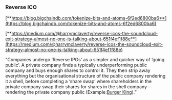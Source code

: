 ### **Reverse ICO**

[**https://blog.bigchaindb.com/tokenize-bits-and-atoms-6f2ed6800ba6**](https://blog.bigchaindb.com/tokenize-bits-and-atoms-6f2ed6800ba6)

[**https://medium.com/@harrymclaverty/reverse-icos-the-soundcloud-exit-strategy-almost-no-one-is-talking-about-651f4ef1f88e**](https://medium.com/@harrymclaverty/reverse-icos-the-soundcloud-exit-strategy-almost-no-one-is-talking-about-651f4ef1f88e)

“Companies undergo ‘Reverse IPOs’ as a simpler and quicker way of ‘going public’. A private company finds a typically underperforming public company and buys enough shares to control it. They then strip away everything but the organisational structure of the public company rendering it a shell, before completing a ‘share swap’ where shareholders in the private company swap their shares for shares in the shell company — rendering the private company public \(Example:[Burger King](http://www.reuters.com/article/us-burgerking-stock-idUSBRE85J0PW20120620%29)\).”

